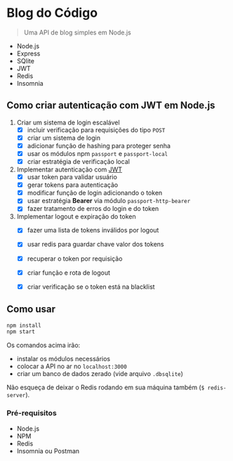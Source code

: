 # Blog do Código
> Uma API de blog simples em Node.js

- Node.js
- Express
- SQlite
- JWT
- Redis
- Insomnia

## Como criar autenticação com JWT em Node.js

1. Criar um sistema de login escalável
    - [x] incluir verificação para requisições do tipo `POST`
    - [x] criar um sistema de login 
    - [x] adicionar função de hashing para proteger senha
    - [x] usar os módulos npm `passport` e `passport-local`
    - [x] criar estratégia de verificação local

2. Implementar autenticação com [JWT](https://jwt.io/)
    - [x] usar token para validar usuário 
    - [x] gerar tokens para autenticação
    - [x] modificar função de login adicionando o token
    - [x] usar estratégia **Bearer** via módulo `passport-http-bearer`
    - [x] fazer tratamento de erros do login e do token

3. Implementar logout e expiração do token
    - [x] fazer uma lista de tokens inválidos por logout
    - [x] usar redis para guardar chave valor dos tokens
    - [x] recuperar o token por requisição
    - [x] criar função e rota de logout
    - [x] criar verificação se o token está na blacklist


## Como usar

```bash
npm install
npm start
```

Os comandos acima irão: 

- instalar os módulos necessários
- colocar a API no ar no `localhost:3000`
- criar um banco de dados zerado (vide arquivo `.dbsqlite`)

Não esqueça de deixar o Redis rodando em sua máquina também (`$ redis-server`).

### Pré-requisitos

- Node.js
- NPM
- Redis 
- Insomnia ou Postman